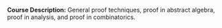 **Course Description:** General proof techniques, proof in abstract algebra, proof in analysis, and proof in combinatorics.